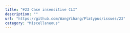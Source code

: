 ```yaml
---
title: "#23 Case insensitive CLI"
description: ""
url: "https://github.com/WangYihang/Platypus/issues/23"
category: "Miscellaneous"
---
```

